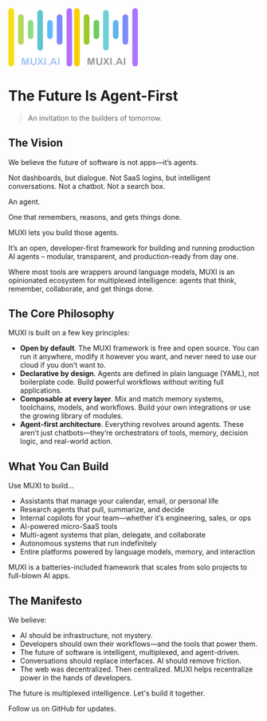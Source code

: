 <img alt="muxi.ai" width="128" src="./avatar-on-dark.webp#gh-dark-mode-only">
<img alt="muxi.ai" width="128" src="./avatar-on-light.webp#gh-light-mode-only">

# The Future Is Agent-First

> An invitation to the builders of tomorrow.

## The Vision

We believe the future of software is not apps—it’s agents.

Not dashboards, but dialogue.
Not SaaS logins, but intelligent conversations.
Not a chatbot. Not a search box.

An agent.

One that remembers, reasons, and gets things done.

MUXI lets you build those agents.

It’s an open, developer-first framework for building and running production AI agents – modular, transparent, and production-ready from day one.

Where most tools are wrappers around language models, MUXI is an opinionated ecosystem for multiplexed intelligence: agents that think, remember, collaborate, and get things done.

## The Core Philosophy

MUXI is built on a few key principles:

- **Open by default**. The MUXI framework is free and open source. You can run it anywhere, modify it however you want, and never need to use our cloud if you don’t want to.
- **Declarative by design**. Agents are defined in plain language (YAML), not boilerplate code. Build powerful workflows without writing full applications.
- **Composable at every layer**. Mix and match memory systems, toolchains, models, and workflows. Build your own integrations or use the growing library of modules.
- **Agent-first architecture**. Everything revolves around agents. These aren’t just chatbots—they’re orchestrators of tools, memory, decision logic, and real-world action.

## What You Can Build

Use MUXI to build...

- Assistants that manage your calendar, email, or personal life
- Research agents that pull, summarize, and decide
- Internal copilots for your team—whether it’s engineering, sales, or ops
- AI-powered micro-SaaS tools
- Multi-agent systems that plan, delegate, and collaborate
- Autonomous systems that run indefinitely
- Entire platforms powered by language models, memory, and interaction

MUXI is a batteries-included framework that scales from solo projects to full-blown AI apps.

## The Manifesto

We believe:

- AI should be infrastructure, not mystery.
- Developers should own their workflows—and the tools that power them.
- The future of software is intelligent, multiplexed, and agent-driven.
- Conversations should replace interfaces. AI should remove friction.
- The web was decentralized. Then centralized. MUXI helps recentralize power in the hands of developers.

The future is multiplexed intelligence.
Let's build it together.

Follow us on GitHub for updates.
